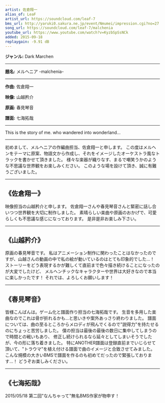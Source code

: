```yaml
---
artist: 佐倉翔一
alias_of: LeaF
artist_url: https://soundcloud.com/leaf-7
bms_url: http://yaruki0.sakura.ne.jp/event/Nmumei/impression.cgi?no=27
song_url: https://soundcloud.com/leaf-7/malchenia
youtube_url: https://www.youtube.com/watch?v=KyzbSpSsNCk
added: 2015-09-18
replaygain: -9.91 dB
---
```


__ジャンル:__
Dark Marchen

---

__題名:__
メルヘニア -malchenia-

---

__作曲:__
佐倉翔一

__映像:__
山越矜介

__原画:__
春見琴音

__譜面:__
七海拓哉


---

This is the story of me. who wandered into wonderland...

---

初めまして、メルヘニアの作編曲担当、佐倉翔一と申します。
この度はメルヘンをテーマに原案、物語文から作成し、それをイメージしたオーケストラ風なトラックを書かせて頂きました。
様々な楽器が織りなす、まるで嘲笑うかのような不思議な世界観をお楽しみください。
このような場を設けて頂き、誠に有難うございました。


---

## 《佐倉翔一》

映像担当の山越矜介と申します。
佐倉翔一さんや春見琴音さんと緊密に話し合いつつ世界観を大切に制作しました。
素晴らしい楽曲や原画のおかげで、可愛らしくも不思議な感じになっております。
是非是非お楽しみ下さい。


---

## 《山越矜介》

原画の春見琴音です。
私はアニメーション制作に関わったことはなかったのですが、山越さんの動画の中で私の絵が動いているのはとても印象的でした…！
ストーリーをどう表現するかが難しくて直前まで色々描き続けることになったのが大変でしたけど、
メルヘンチックなキャラクターや世界は大好きなので本当に楽しかったです！
それでは、よろしくお願いします！


---

## 《春見琴音》

皆様こんばんは。ゲーム化と譜面作り担当の七海拓哉です。
生音を多用した楽曲なのでこれは骨が折れるかも…と思いきや案外あっさり終わりました。
譜面については、曲の至るところからメロディが飛んでくるので"説得力"を持たせるのにちょっと苦労しました。
僕の担当は最後の最後の数日に集中してしまうので時間との戦いもあり、
修正し続けられるなら延々としてしまいそうでしたが、今の形に落ち着きました。
特にANOTHER譜面は登録直前までいじらせて頂いて、"トラウマ"を植え付ける譜面で曲のイメージと合致させてみました。
こんな規模の大きいBMSで譜面を作るのも初めてだったので緊張しております…！
どうぞお楽しみください。


---

## 《七海拓哉》

2015/05/18
第二回"なんちゃって"無名BMS作家が物申す！
